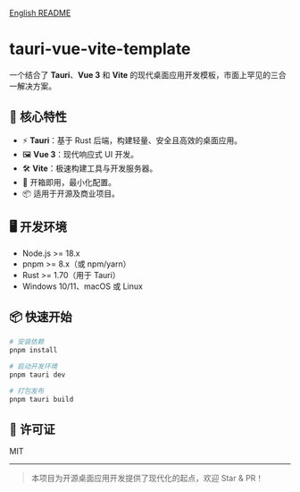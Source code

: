 [English README](./README.md)

# tauri-vue-vite-template

一个结合了 **Tauri**、**Vue 3** 和 **Vite** 的现代桌面应用开发模板，市面上罕见的三合一解决方案。

## 🚀 核心特性
- ⚡ **Tauri**：基于 Rust 后端，构建轻量、安全且高效的桌面应用。
- 🖼️ **Vue 3**：现代响应式 UI 开发。
- 🛠️ **Vite**：极速构建工具与开发服务器。
- 🧩 开箱即用，最小化配置。
- 📦 适用于开源及商业项目。

## 🖥️ 开发环境
- Node.js >= 18.x
- pnpm >= 8.x（或 npm/yarn）
- Rust >= 1.70（用于 Tauri）
- Windows 10/11、macOS 或 Linux

## 📦 快速开始
```bash
# 安装依赖
pnpm install

# 启动开发环境
pnpm tauri dev

# 打包发布
pnpm tauri build
```

## 📄 许可证
MIT

---

> 本项目为开源桌面应用开发提供了现代化的起点，欢迎 Star & PR！ 